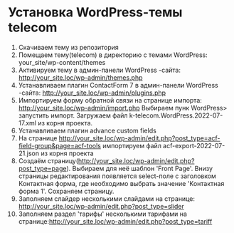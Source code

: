 # Установка WordPress-темы telecom
1. Скачиваем тему из репозитория
2. Помещаем тему(telecom) в директорию с темами WordPress: your_site/wp-content/themes
3. Активируем тему в админ-панели WordPress -сайта: http://your_site.loc/wp-admin/themes.php
4. Устанавливаем плагин ContactForm 7 в админ-панели WordPress -сайта: http://your_site.loc/wp-admin/plugins.php
5. Импортируем форму обратной связи на странице импорта: http://your_site.loc/wp-admin/import.php Выбираем пунк  WordPress> запустить импорт. Загружаем файл k-telecom.WordPress.2022-07-17.xml из корня проекта.
6. Устанавливаем плагин advance custom fields 
7. На странице http://your_site.loc/wp-admin/edit.php?post_type=acf-field-group&page=acf-tools импортируем файл acf-export-2022-07-21.json из корня проекта
8. Создаём страницу(http://your_site.loc/wp-admin/edit.php?post_type=page). Выбираем для неё шаблон 'Front Page'. Внизу страницы редактирования появляется select-поле с заголовком Контактная форма, где необходимо выбрать значение 'Контактная форма 1'. Сохраняем страницу.
9. Заполняем слайдер несколькими слайдами на странице: http://your_site.loc/wp-admin/edit.php?post_type=slider
10. Заполняем раздел 'тарифы' несколькими тарифами на странице:http://your_site.loc/wp-admin/edit.php?post_type=tariff